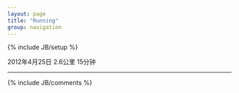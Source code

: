 ```yaml
---
layout: page
title: "Running"
group: navigation
---
```

{% include JB/setup %}

2012年4月25日 2.6公里 15分钟

***

{% include JB/comments %}
